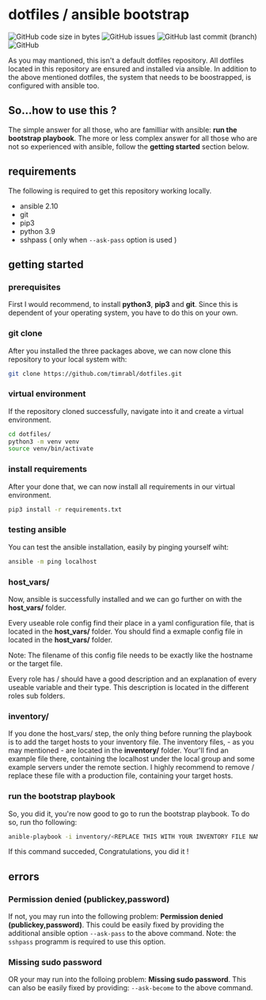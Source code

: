 # dotfiles / ansible bootstrap

![GitHub code size in bytes](https://img.shields.io/github/languages/code-size/timrabl/dotfiles)
![GitHub issues](https://img.shields.io/github/issues/timrabl/dotfiles)
![GitHub last commit (branch)](https://img.shields.io/github/last-commit/timrabl/dotfiles/main)
![GitHub](https://img.shields.io/github/license/timrabl/dotfiles)

As you may mantioned, this isn't a default dotfiles repository.
All dotfiles located in this repository are ensured and installed via ansible.
In addition to the above mentioned dotfiles, the system that needs to be boostrapped, is configured with ansible too.

## So...how to use this ?

The simple answer for all those, who are familliar with ansible: **run the bootstrap playbook**.
The more or less complex answer for all those who are not so experienced with ansible, follow the **getting started** section below.

## requirements

The following is required to get this repository working locally.
- ansible 2.10
- git
- pip3
- python 3.9
- sshpass ( only when `--ask-pass` option is used )

## getting started

### prerequisites

First I would recommend, to install **python3**, **pip3** and **git**.
Since this is dependent of your operating system, you have to do this on your own.

### git clone

After you installed the three packages above, we can now clone this repository to your local system with:
```sh
git clone https://github.com/timrabl/dotfiles.git
```

### virtual environment

If the repository cloned successfully, navigate into it and create a virtual environment.
```sh
cd dotfiles/
python3 -m venv venv
source venv/bin/activate
```

### install requirements

After your done that, we can now install all requirements in our virtual environment.
```sh
pip3 install -r requirements.txt
```

### testing ansible

You can test the ansible installation, easily by pinging yourself wiht:
```sh
ansible -m ping localhost
```

### host_vars/

Now, ansible is successfully installed and we can go further on with the **host_vars/** folder.

Every useable role config find their place in a yaml configuration file, that is located in the **host_vars/** folder.
You should find a exmaple config file in located in the **host_vars/** folder.

Note: The filename of this config file needs to be exactly like the hostname or the target file.

Every role has / should have a good description and an explanation of every useable variable and their type.
This description is located in the different roles sub folders.

### inventory/

If you done the host_vars/ step, the only thing before running the playbook is to add the target hosts to your inventory file.
The inventory files, - as you may mentioned - are located in the **inventory/** folder.
Your'll find an example file there, containing the localhost under the local group and some example servers under the remote section.
I highly recommend to remove / replace these file with a production file, containing your target hosts.

### run the bootstrap playbook

So, you did it, you're now good to go to run the bootstrap playbook.
To do so, run tho following:
```sh
anible-playbook -i inventory/<REPLACE THIS WITH YOUR INVENTORY FILE NAME> playbooks/bootstrap.yaml
```
If this command succeded, Congratulations, you did it !

## errors

### Permission denied (publickey,password)

If not, you may run into the following problem: **Permission denied (publickey,password)**.
This could be easily fixed by providing the additional ansible option `--ask-pass` to the above command.
Note: the `sshpass` programm is required to use this option.

### Missing sudo password

OR your may run into the folloing problem: **Missing sudo password**.
This can also be easily fixed by providing: `--ask-become` to the above command.


